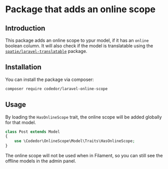 # Package that adds an online scope

## Introduction

This package adds an online scope to ypur model, if it has an `online` boolean column.
It will also check if the model is translatable using the [`spatie/laravel-translatable`](https://github.com/spatie/laravel-translatable) package.

## Installation

You can install the package via composer:

```bash
composer require codedor/laravel-online-scope
```

## Usage

By loading the `HasOnlineScope` trait, the online scope will be added globally for that model.

```php
class Post extends Model
{
    use \Codedor\OnlineScope\Model\Traits\HasOnlineScope;
}
```

The online scope will not be used when in Filament, so you can still see the offline models in the admin panel.
